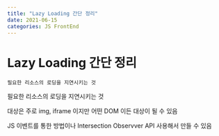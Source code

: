 ```yaml
---
title: "Lazy Loading 간단 정리"
date: 2021-06-15
categories: JS FrontEnd
---
```


# Lazy Loading 간단 정리

    필요한 리소스의 로딩을 지연시키는 것

필요한 리소스의 로딩을 지연시키는 것

대상은 주로 img, iframe 이지만 어떤 DOM 이든 대상이 될 수 있음

JS 이벤트를 통한 방법이나 Intersection Observver API 사용해서 만들 수 있음
